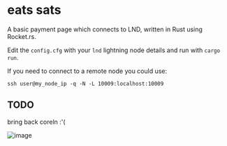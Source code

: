 # eats sats

A basic payment page which connects to LND, written in Rust using Rocket.rs.

Edit the `config.cfg` with your `lnd` lightning node details and run with `cargo run`.

If you need to connect to a remote node you could use:
```
ssh user@my_node_ip -q -N -L 10009:localhost:10009
```

## TODO
bring back coreln :'(

![image](https://user-images.githubusercontent.com/24557779/194470873-cad343d2-6841-45b1-9bfa-9053b784f1e7.png)
